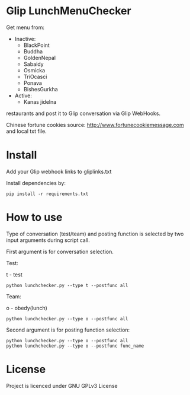 # Glip LunchMenuChecker

Get menu from:
- Inactive:
  - BlackPoint
  - Buddha
  - GoldenNepal
  - Sabaidy
  - Osmicka
  - TriOcasci
  - Ponava
  - BishesGurkha
- Active:
  - Kanas jidelna

restaurants and post it to Glip conversation via Glip WebHooks.

Chinese fortune cookies source: http://www.fortunecookiemessage.com and local txt file.

# Install

Add your Glip webhook links to gliplinks.txt

Install dependencies by:
```
pip install -r requirements.txt
```

# How to use

Type of conversation (test/team) and posting function is selected by two input arguments during script call.

First argument is for conversation selection.

Test:

t - test
```
python lunchchecker.py --type t --postfunc all
```

Team:

o - obedy(lunch)
```
python lunchchecker.py --type o --postfunc all
```
Second argument is for posting function selection:

```
python lunchchecker.py --type o --postfunc all
python lunchchecker.py --type o --postfunc func_name
```

# License
Project is licenced under GNU GPLv3 License
